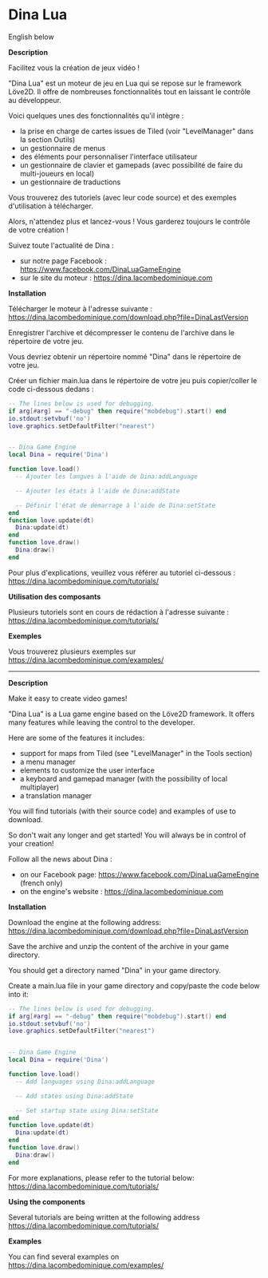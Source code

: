 # Dina Lua

English below

__Description__

Facilitez vous la création de jeux vidéo !

"Dina Lua" est un moteur de jeu en Lua qui se repose sur le framework Löve2D.
Il offre de nombreuses fonctionnalités tout en laissant le contrôle au développeur.

Voici quelques unes des fonctionnalités qu'il intègre :

- la prise en charge de cartes issues de Tiled (voir "LevelManager" dans la section Outils)
- un gestionnaire de menus
- des éléments pour personnaliser l'interface utilisateur
- un gestionnaire de clavier et gamepads (avec possibilité de faire du multi-joueurs en local)
- un gestionnaire de traductions

Vous trouverez des tutoriels (avec leur code source) et des exemples d'utilisation à télécharger.

Alors, n'attendez plus et lancez-vous ! Vous garderez toujours le contrôle de votre création !

Suivez toute l'actualité de Dina :
- sur notre page Facebook : https://www.facebook.com/DinaLuaGameEngine
- sur le site du moteur : https://dina.lacombedominique.com


__Installation__

Télécharger le moteur à l'adresse suivante :
https://dina.lacombedominique.com/download.php?file=DinaLastVersion

Enregistrer l'archive et décompresser le contenu de l'archive dans le répertoire de votre jeu.

Vous devriez obtenir un répertoire nommé "Dina" dans le répertoire de votre jeu.

Créer un fichier main.lua dans le répertoire de votre jeu puis copier/coller le code ci-dessous dedans :

```lua
-- The lines below is used for debugging.
if arg[#arg] == "-debug" then require("mobdebug").start() end
io.stdout:setvbuf('no')
love.graphics.setDefaultFilter("nearest")


-- Dina Game Engine
local Dina = require('Dina')

function love.load()
  -- Ajouter les langues à l'aide de Dina:addLanguage

  -- Ajouter les états à l'aide de Dina:addState

  -- Définir l'état de démarrage à l'aide de Dina:setState
end
function love.update(dt)
  Dina:update(dt)
end
function love.draw()
  Dina:draw()
end
```

Pour plus d'explications, veuillez vous référer au tutoriel ci-dessous :
https://dina.lacombedominique.com/tutorials/



__Utilisation des composants__

Plusieurs tutoriels sont en cours de rédaction à l'adresse suivante :
https://dina.lacombedominique.com/tutorials/



__Exemples__

Vous trouverez plusieurs exemples sur https://dina.lacombedominique.com/examples/


----------------------------------------------------------------------------------------------------------

__Description__

Make it easy to create video games!

"Dina Lua" is a Lua game engine based on the Löve2D framework.
It offers many features while leaving the control to the developer.

Here are some of the features it includes:

- support for maps from Tiled (see "LevelManager" in the Tools section)
- a menu manager
- elements to customize the user interface
- a keyboard and gamepad manager (with the possibility of local multiplayer)
- a translation manager

You will find tutorials (with their source code) and examples of use to download.

So don't wait any longer and get started! You will always be in control of your creation!

Follow all the news about Dina :
- on our Facebook page: https://www.facebook.com/DinaLuaGameEngine (french only)
- on the engine's website : https://dina.lacombedominique.com

__Installation__

Download the engine at the following address:
https://dina.lacombedominique.com/download.php?file=DinaLastVersion

Save the archive and unzip the content of the archive in your game directory.

You should get a directory named "Dina" in your game directory.

Create a main.lua file in your game directory and copy/paste the code below into it:

```lua
-- The lines below is used for debugging.
if arg[#arg] == "-debug" then require("mobdebug").start() end
io.stdout:setvbuf('no')
love.graphics.setDefaultFilter("nearest")


-- Dina Game Engine
local Dina = require('Dina')

function love.load()
  -- Add languages using Dina:addLanguage

  -- Add states using Dina:addState

  -- Set startup state using Dina:setState
end
function love.update(dt)
  Dina:update(dt)
end
function love.draw()
  Dina:draw()
end
```

For more explanations, please refer to the tutorial below:
https://dina.lacombedominique.com/tutorials/


__Using the components__

Several tutorials are being written at the following address
https://dina.lacombedominique.com/tutorials/


__Examples__

You can find several examples on https://dina.lacombedominique.com/examples/

